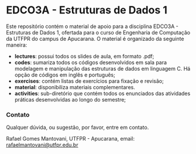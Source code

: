 # EDCO3A - Estruturas de Dados 1

Este repositório contém o material de apoio para a disciplina EDCO3A - Estruturas de Dados 1, ofertada para o curso de Engenharia de Computação da UTFPR do campus de Apucarana. O material é organizado da seguinte maneira:

* **lectures**: possui todos os slides de aula, em formato .pdf;
* **codes**: sumariza todos os códigos desenvolvidos em sala para modelagem e manipulação das estruturas de dados em linguagem C. Há opção de códigos em inglês e português; 
* **exercises**: contém listas de exercícios para fixação e revisão;
* **material**: disponibiliza materiais complementares.
* **activities**: sub-diretório que contém todos os enunciados das atividades práticas desenvolvidas ao longo do semestre;

### Contato

Qualquer dúvida, ou sugestão, por favor, entre em contato.

Rafael Gomes Mantovani, UTFPR - Apucarana, email: rafaelmantovani@utfpr.edu.br
